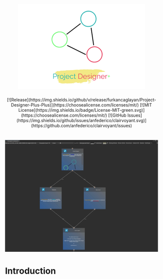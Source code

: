 <h1 align="center">
    <a href="project_designer_icon">
    <img src="https://github.com/furkancaglayan/Project-Designer-Plus-Plus/blob/main/images/project_designer_card.png">
    </a>
</h1>

<div align="center">
    [![Release](https://img.shields.io/github/v/release/furkancaglayan/Project-Designer-Plus-Plus)](https://choosealicense.com/licenses/mit/)
    [![MIT License](https://img.shields.io/badge/License-MIT-green.svg)](https://choosealicense.com/licenses/mit/)
    [![GitHub Issues](https://img.shields.io/github/issues/anfederico/clairvoyant.svg)](https://github.com/anfederico/clairvoyant/issues)
</div>

<h1 align="center">
    <a href="project_designer_screen_0">
    <img src="https://github.com/furkancaglayan/Project-Designer-Plus-Plus/blob/main/images/screen_0.png">
    </a>
</h1>


<h1>Introduction</h1>